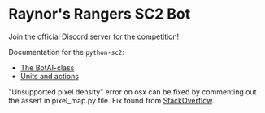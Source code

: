 # Raynor's Rangers SC2 Bot

[Join the official Discord server for the competition!](https://discord.gg/D9XEhWY)

Documentation for the `python-sc2`:

- [The BotAI-class](https://github.com/Dentosal/python-sc2/wiki/The-BotAI-class)
- [Units and actions](https://github.com/Dentosal/python-sc2/wiki/Units-and-actions)

"Unsupported pixel density" error on osx can be fixed by commenting out the assert in pixel_map.py file. Fix found from [StackOverflow](https://stackoverflow.com/questions/55836416/sc2-python-assertionerror-unsupported-pixel-density/55920210#55920210).

